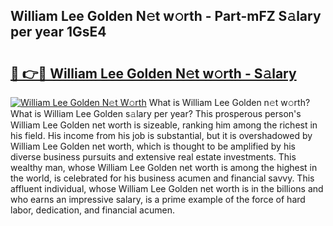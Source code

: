 ## William Lee Golden N𝚎t w𝚘rth - Part-mFZ S𝚊lary per year 1GsE4

# <h2><a href="http://gc0akc.nevu.top/?p=William+Lee+Golden">🔗 👉🔴 William Lee Golden N𝚎t w𝚘rth - S𝚊lary</a></h2>

[![William Lee Golden N𝚎t W𝚘rth](https://i.imgur.com/Oavwk0R.jpeg)](http://gc0akc.nevu.top/?p=William+Lee+Golden)
What is William Lee Golden n𝚎t w𝚘rth? What is William Lee Golden s𝚊lary per year?
This prosperous person's William Lee Golden net worth is sizeable, ranking him among the richest in his field. His income from his job is substantial, but it is overshadowed by William Lee Golden net worth, which is thought to be amplified by his diverse business pursuits and extensive real estate investments. This wealthy man, whose William Lee Golden net worth is among the highest in the world, is celebrated for his business acumen and financial savvy. This affluent individual, whose William Lee Golden net worth is in the billions and who earns an impressive salary, is a prime example of the force of hard labor, dedication, and financial acumen.
